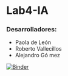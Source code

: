 # Lab4-IA

### Desarrolladores:
- Paola de León
- Roberto Vallecillos
- Alejandro Gó
mez

[![Binder](https://mybinder.org/badge_logo.svg)](https://mybinder.org/v2/gh/aleg001/Lab4-IA/HEAD?urlpath=https%3A%2F%2Fgithub.com%2Faleg001%2FLab4-IA%2Fblob%2Fmain%2FLab4.ipynb)

